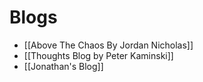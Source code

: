 # Blogs
- [[Above The Chaos By Jordan Nicholas]]  
- [[Thoughts Blog by Peter Kaminski]]  
- [[Jonathan's Blog]]  

